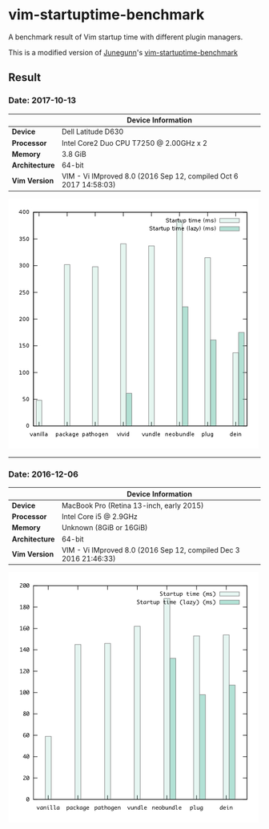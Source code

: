 # vim-startuptime-benchmark

A benchmark result of Vim startup time with different plugin managers.

This is a modified version of [Junegunn](https://github.com/junegunn)'s [vim-startuptime-benchmark](https://github.com/junegunn/vim-startuptime-benchmark)

## Result

### Date: 2017-10-13

|                  | Device Information                                                |
|------------------|-------------------------------------------------------------------|
| **Device**       | Dell Latitude D630                                                |
| **Processor**    | Intel Core2 Duo CPU T7250 @ 2.00GHz x 2                           |
| **Memory**       | 3.8 GiB                                                           |
| **Architecture** | 64-bit                                                            |
| **Vim Version**  | VIM - Vi IMproved 8.0 (2016 Sep 12, compiled Oct 6 2017 14:58:03) |

![Results for 2017-10-13](graphs/2017-10-13.jpg)
 
---

### Date: 2016-12-06

|                  | Device Information                                                |
|------------------|-------------------------------------------------------------------|
| **Device**       | MacBook Pro (Retina 13-inch, early 2015)                          |
| **Processor**    | Intel Core i5 @ 2.9GHz                                            |
| **Memory**       | Unknown (8GiB or 16GiB)                                           |
| **Architecture** | 64-bit                                                            |
| **Vim Version**  | VIM - Vi IMproved 8.0 (2016 Sep 12, compiled Dec 3 2016 21:46:33) |

<img src="graphs/2016-12-06.png" width="500"/>
